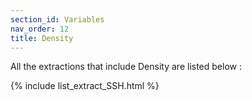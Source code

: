 ```yaml
---
section_id: Variables
nav_order: 12
title: Density
---
```


All the extractions that include Density are listed below :

{% include list_extract_SSH.html %}
